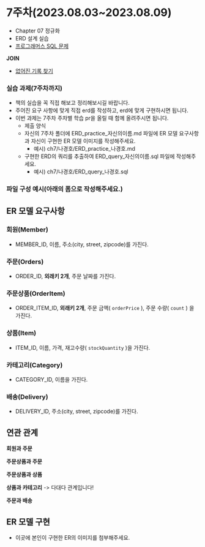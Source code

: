 # 7주차(2023.08.03~2023.08.09)
- Chapter 07 정규화
- ERD 설계 실습
- [프로그래머스 SQL 문제](https://school.programmers.co.kr/learn/challenges?tab=sql_practice_kit)

**JOIN**
- [없어진 기록 찾기](https://school.programmers.co.kr/learn/courses/30/lessons/59042)

### 실습 과제(7주차까지)
- 책의 실습을 꼭 직접 해보고 정리해보시길 바랍니다.
- 주어진 요구 사항에 맞게 직접 erd를 작성하고, erd에 맞게 구현하시면 됩니다.
- 이번 과제는 7주차 주차별 학습 pr을 올릴 때 함께 올려주시면 됩니다.
  - 제출 양식
  - 자신의 7주차 폴더에 ERD_practice_자신의이름.md 파일에 ER 모델 요구사항과 자신이 구현한 ER 모델 이미지를 작성해주세요.
    - 예시) ch7/나경호/ERD_practice_나경호.md  
  - 구현한 ERD의 쿼리를 추출하여 ERD_query_자신의이름.sql 파일에 작성해주세요.
    - 예시) ch7/나경호/ERD_query_나경호.sql

### 파일 구성 예시(아래의 폼으로 작성해주세요.)

## ER 모델 요구사항

### 회원(Member)

- MEMBER_ID, 이름, 주소(city, street, zipcode)를 가진다.

### 주문(Orders)

- ORDER_ID, **외래키 2개**, 주문 날짜를 가진다.

### 주문상품(OrderItem)

- ORDER_ITEM_ID, **외래키 2개**, 주문 금액( `orderPrice` ), 주문 수량( `count` ) 을 가진다.

### 상품(Item)

- ITEM_ID, 이름, 가격, 재고수량( `stockQuantity` )을 가진다.

### 카테고리(Category)

- CATEGORY_ID, 이름을 가진다.

### 배송(Delivery)

- DELIVERY_ID, 주소(city, street, zipcode)를 가진다.

## 연관 관계

**회원과 주문**

**주문상품과 주문**

**주문상품과 상품**

**상품과 카테고리** -> 다대다 관계입니다!

**주문과 배송**


## ER 모델 구현

- 이곳에 본인이 구현한 ER의 이미지를 첨부해주세요.
